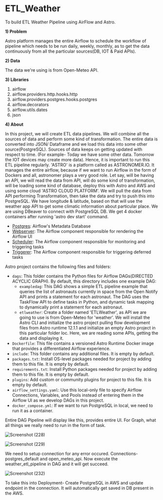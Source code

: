 ETL_Weather
================
To build ETL Weather Pipeline using AirFlow and Astro.

**1) Problem**
   
Astro platform manages the entire Airflow to schedule the workflow of pipeline which needs to be run daily, weekly, monthly, as to get the data continuously from all the particular sources(DB, IOT & Paid APIs).

**2) Data**

The data we're using is from Open-Meteo API.

**3) Libraries**

1. airflow
2. airflow.providers.http.hooks.http
3. airflow.providers.postgres.hooks.postgres
4. airflow.decorators
5. airflow.utils.dates
6. json

**4) About**

In this project, we will create ETL data pipelines. We will combine all the sources of data and perform some kind of transformation. The entire data is converted into JSON/ Dataframe and we load this data into some other source(PostgreSQL). Sources of data keeps on getting updated with respect to time. (For example- Today we have some other data. Tomorrow the IOT devices may create more data). Hence, it is important to run this ETL pipeline regularly. 'ASTRO' is a platform called as ASTRONOMER.IO. It manages the entire airflow, because if we want to run Airflow in the form of Dockers and all, astronomer plays a very good role. Let say, will be having an API, we will read the data from API, will do some kind of transformation, will be loading some kind of database, deploy this with Astro and AWS and using some cloud 'ASTRO CLOUD PLATFORM'. We will pull the data from API performing Transformation, then take the data and try to push this into PostgreSQL. We have longitude & latitude, based on that will use the weather app API to get some climatic information about particular place. We are using DBeaver to connect with PostgreSQL DB. We get 4 docker containers after running 'astro dev start' command. 

- <ins>Postgres</ins>: Airflow's Metadata Database
- <ins>Webserver</ins>: The Airflow component responsible for rendering the Airflow UI
- <ins>Scheduler</ins>: The Airflow component responsible for monitoring and triggering tasks
- <ins>Triggerer</ins>: The Airflow component responsible for triggering deferred tasks

Astro project contains the following files and folders:

- `dags`: This folder contains the Python files for Airflow DAGs(DIRECTED ACYCLIC GRAPH). By default, this directory includes one example DAG:
    - `exampledag`: This DAG shows a simple ETL pipeline example that queries the list of astronauts currently in space from the Open Notify API and prints a statement for each astronaut. The DAG uses the TaskFlow API to define tasks in Python, and dynamic task mapping to dynamically print a statement for each astronaut.
    - `etlweather`: Create a folder named 'ETLWeather', as API we are going to use is from Open-Meteo for 'weather'. We will install the Astro CLI and initialize the astro project pulling flow development files from Astro runtime 12.1.1 and initialize an empty Astro project in this particular folder loc. Here, we are reading some APIs, getting the data and displaying it.
- `Dockerfile`: This file contains a versioned Astro Runtime Docker image that provides a differentiated Airflow experience.
- `include`: This folder contains any additional files. It is empty by default.
- `packages.txt`: Install OS-level packages needed for project by adding them to this file. It is empty by default.
- `requirements.txt`: Install Python packages needed for project by adding them to this file. It is empty by default.
- `plugins`: Add custom or community plugins for project to this file. It is empty by default.
- `airflow_settings.yaml`: Use this local-only file to specify Airflow Connections, Variables, and Pools instead of entering them in the Airflow UI as we develop DAGs in this project.
- `docker_compose.yml`: If we want to run PostgreSQL in local, we need to run it as a container.


Entire DAG Pipeline will display like this, provides entire UI. For Graph, what all things we really need to run in the form of task. 

![Screenshot (228)](https://github.com/user-attachments/assets/fef2e80f-98f9-4b92-a4e9-34353dd30b5a)

![Screenshot (229)](https://github.com/user-attachments/assets/cc1ccf66-a4cb-4028-afb2-cb892e857bcd)

We need to setup connection for any error occured. Connections- postgres_default and open_meteo_api. Now execute the weather_etl_pipeline in DAG and it will get succeed. 

![Screenshot (232)](https://github.com/user-attachments/assets/cc74c634-9217-4b6f-8978-985e792d1484)

To take this into Deployment- Create PostgreSQL in AWS and update endpoint in the connection. It will automatically get saved in DB present in the AWS. 
